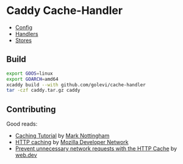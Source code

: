 # Caddy Cache-Handler

* [Config](config)
* [Handlers](handlers)
* [Stores](stores)

## Build

```bash
export GOOS=linux
export GOARCH=amd64
xcaddy build --with github.com/golevi/cache-handler
tar -czf caddy.tar.gz caddy
```

## Contributing

Good reads:

* [Caching Tutorial](https://www.mnot.net/cache_docs/) by [Mark Nottingham](https://www.mnot.net/)
* [HTTP caching](https://developer.mozilla.org/en-US/docs/Web/HTTP/Caching) by [Mozilla Developer Network](https://developer.mozilla.org/en-US/)
* [Prevent unnecessary network requests with the HTTP Cache](https://web.dev/http-cache/) by [web.dev](https://web.dev/)
